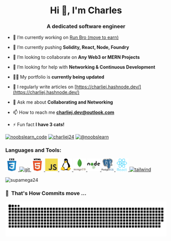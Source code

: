 <h1 align="center">Hi 👋, I'm Charles</h1>
<h3 align="center">A dedicated software engineer</h3>


- 🔭 I’m currently working on [Run Bro (move to earn)](https://frontend-nuzi.onrender.com/companies)

- 🌱 I’m currently pushing **Solidity, React, Node, Foundry**

- 👯 I’m looking to collaborate on **Any Web3 or MERN Projects**

- 🤝 I’m looking for help with **Networking & Continuous Development**

- 👨‍💻 My portfolio is **currently being updated** 

- 📝 I regularly write articles on [https://charliej.hashnode.dev/](https://charliej.hashnode.dev/)

- 💬 Ask me about **Collaborating and Networking**

- 📫 How to reach me **charliej.dev@outlook.com**

- ⚡ Fun fact **I have 3 cats!**


<a href="https://twitter.com/charliej_dev" target="_blank"><img align="center" src="https://raw.githubusercontent.com/rahuldkjain/github-profile-readme-generator/master/src/images/icons/Social/twitter.svg" alt="noobslearn_code" height="30" width="40" /></a>
<a href="https://linkedin.com/in/charliej24" target="_blank"><img align="center" src="https://raw.githubusercontent.com/rahuldkjain/github-profile-readme-generator/master/src/images/icons/Social/linked-in-alt.svg" alt="charliej24" height="30" width="40" /></a>
<a href="https://hashnode.com/@CharlieJ" target="_blank"><img align="center" src="https://raw.githubusercontent.com/rahuldkjain/github-profile-readme-generator/master/src/images/icons/Social/hashnode.svg" alt="@noobslearn" height="30" width="40" /></a>
</p>

<h3 align="left">Languages and Tools:</h3>
<p align="left"> <a href="https://www.w3schools.com/css/" target="_blank" rel="noreferrer"> <img src="https://raw.githubusercontent.com/devicons/devicon/master/icons/css3/css3-original-wordmark.svg" alt="css3" width="40" height="40"/> </a> <a href="https://git-scm.com/" target="_blank" rel="noreferrer"> <img src="https://www.vectorlogo.zone/logos/git-scm/git-scm-icon.svg" alt="git" width="40" height="40"/> </a> <a href="https://www.w3.org/html/" target="_blank" rel="noreferrer"> <img src="https://raw.githubusercontent.com/devicons/devicon/master/icons/html5/html5-original-wordmark.svg" alt="html5" width="40" height="40"/> </a> <a href="https://developer.mozilla.org/en-US/docs/Web/JavaScript" target="_blank" rel="noreferrer"> <img src="https://raw.githubusercontent.com/devicons/devicon/master/icons/javascript/javascript-original.svg" alt="javascript" width="40" height="40"/> </a> <a href="https://www.linux.org/" target="_blank" rel="noreferrer"> <img src="https://raw.githubusercontent.com/devicons/devicon/master/icons/linux/linux-original.svg" alt="linux" width="40" height="40"/> </a> <a href="https://www.mongodb.com/" target="_blank" rel="noreferrer"> <img src="https://raw.githubusercontent.com/devicons/devicon/master/icons/mongodb/mongodb-original-wordmark.svg" alt="mongodb" width="40" height="40"/> </a> <a href="https://nodejs.org" target="_blank" rel="noreferrer"> <img src="https://raw.githubusercontent.com/devicons/devicon/master/icons/nodejs/nodejs-original-wordmark.svg" alt="nodejs" width="40" height="40"/> </a> <a href="https://www.postgresql.org" target="_blank" rel="noreferrer"> <img src="https://raw.githubusercontent.com/devicons/devicon/master/icons/postgresql/postgresql-original-wordmark.svg" alt="postgresql" width="40" height="40"/> </a> <a href="https://reactjs.org/" target="_blank" rel="noreferrer"> <img src="https://raw.githubusercontent.com/devicons/devicon/master/icons/react/react-original-wordmark.svg" alt="react" width="40" height="40"/> </a> <a href="https://tailwindcss.com/" target="_blank" rel="noreferrer"> <img src="https://www.vectorlogo.zone/logos/tailwindcss/tailwindcss-icon.svg" alt="tailwind" width="40" height="40"/> </a> </p>

<p><img align="center" src="https://github-readme-stats.vercel.app/api/top-langs?username=supamega24&show_icons=true&locale=en&layout=compact" alt="supamega24" /></p>

### 🐍 &nbsp;That's How Commits move ...

<div align="center">
  <a href="https://github.com/SupaMega24/">
  <img src="https://github.com/1999AZZAR/1999AZZAR/blob/readme/resources/img/grid-snake.svg"
       alt="snake" /></a>
</div>
